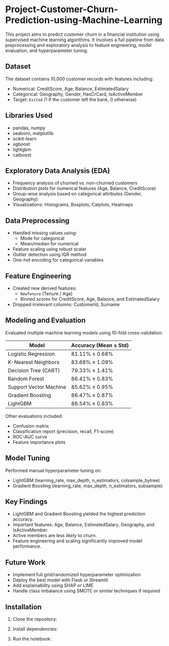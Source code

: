# Project-Customer-Churn-Prediction-using-Machine-Learning

This project aims to predict customer churn in a financial institution using supervised machine learning algorithms. It involves a full pipeline from data preprocessing and exploratory analysis to feature engineering, model evaluation, and hyperparameter tuning.

## Dataset

The dataset contains 10,000 customer records with features including:

- Numerical: CreditScore, Age, Balance, EstimatedSalary
- Categorical: Geography, Gender, HasCrCard, IsActiveMember
- Target: `Exited` (1 if the customer left the bank, 0 otherwise)

## Libraries Used

- pandas, numpy
- seaborn, matplotlib
- scikit-learn
- xgboost
- lightgbm
- catboost

## Exploratory Data Analysis (EDA)

- Frequency analysis of churned vs. non-churned customers
- Distribution plots for numerical features (Age, Balance, CreditScore)
- Group-wise analysis based on categorical attributes (Gender, Geography)
- Visualizations: Histograms, Boxplots, Catplots, Heatmaps

## Data Preprocessing

- Handled missing values using:
  - Mode for categorical
  - Mean/median for numerical
- Feature scaling using robust scaler
- Outlier detection using IQR method
- One-hot encoding for categorical variables

## Feature Engineering

- Created new derived features:
  - `NewTenure` (Tenure / Age)
  - Binned scores for CreditScore, Age, Balance, and EstimatedSalary
- Dropped irrelevant columns: CustomerId, Surname

## Modeling and Evaluation

Evaluated multiple machine learning models using 10-fold cross-validation:

| Model                  | Accuracy (Mean ± Std) |
|------------------------|------------------------|
| Logistic Regression    | 81.11% ± 0.68%         |
| K-Nearest Neighbors    | 83.68% ± 1.09%         |
| Decision Tree (CART)   | 79.33% ± 1.41%         |
| Random Forest          | 86.41% ± 0.83%         |
| Support Vector Machine | 85.62% ± 0.95%         |
| Gradient Boosting      | 86.47% ± 0.87%         |
| LightGBM               | 86.54% ± 0.83%         |

Other evaluations included:

- Confusion matrix
- Classification report (precision, recall, F1-score)
- ROC-AUC curve
- Feature importance plots

## Model Tuning

Performed manual hyperparameter tuning on:

- LightGBM (learning_rate, max_depth, n_estimators, colsample_bytree)
- Gradient Boosting (learning_rate, max_depth, n_estimators, subsample)

## Key Findings

- LightGBM and Gradient Boosting yielded the highest prediction accuracy.
- Important features: Age, Balance, EstimatedSalary, Geography, and IsActiveMember.
- Active members are less likely to churn.
- Feature engineering and scaling significantly improved model performance.

## Future Work

- Implement full grid/randomized hyperparameter optimization
- Deploy the best model with Flask or Streamlit
- Add explainability using SHAP or LIME
- Handle class imbalance using SMOTE or similar techniques if required

## Installation

1. Clone the repository:

2. Install dependencies:

3. Run the notebook:
